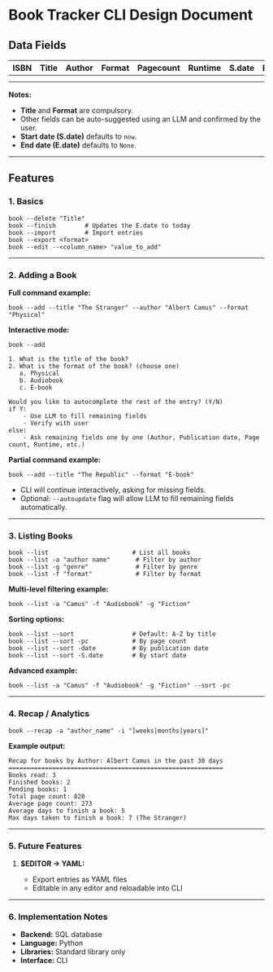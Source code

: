 # Book Tracker CLI Design Document

## Data Fields

| ISBN   | Title | Author | Format | Pagecount| Runtime | S.date | E.date |
| -------| ----- | ------ | ------ |--------- | ------- | ------ | ------ |
|        |       |        |        |          |         |        |        |
|        |       |        |        |          |         |        |        |

**Notes:**

* **Title** and **Format** are compulsory.
* Other fields can be auto-suggested using an LLM and confirmed by the user.
* **Start date (S.date)** defaults to `now`.
* **End date (E.date)** defaults to `None`.

---

## Features

### 1. Basics

```
book --delete "Title"
book --finish        # Updates the E.date to today
book --import        # Import entries
book --export <format>
book --edit --<column_name> "value_to_add"
```

---

### 2. Adding a Book

**Full command example:**

```
book --add --title "The Stranger" --author "Albert Camus" --format "Physical"
```

**Interactive mode:**

```
book --add

1. What is the title of the book?
2. What is the format of the book? (choose one)
   a. Physical
   b. Audiobook
   c. E-book

Would you like to autocomplete the rest of the entry? (Y/N)
if Y:
    - Use LLM to fill remaining fields
    - Verify with user
else:
    - Ask remaining fields one by one (Author, Publication date, Page count, Runtime, etc.)
```

**Partial command example:**

```
book --add --title "The Republic" --format "E-book"
```

* CLI will continue interactively, asking for missing fields.
* Optional: `--autoupdate` flag will allow LLM to fill remaining fields automatically.

---

### 3. Listing Books

```
book --list                       # List all books
book --list -a "author name"       # Filter by author
book --list -g "genre"             # Filter by genre
book --list -f "format"            # Filter by format
```

**Multi-level filtering example:**

```
book --list -a "Camus" -f "Audiobook" -g "Fiction"
```

**Sorting options:**

```
book --list --sort                # Default: A-Z by title
book --list --sort -pc            # By page count
book --list --sort -date          # By publication date
book --list --sort -S.date        # By start date
```

**Advanced example:**

```
book --list -a "Camus" -f "Audiobook" -g "Fiction" --sort -pc
```

---

### 4. Recap / Analytics

```
book --recap -a "author_name" -i "[weeks|months|years]"
```

**Example output:**

```
Recap for books by Author: Albert Camus in the past 30 days
===========================================================
Books read: 3
Finished books: 2
Pending books: 1
Total page count: 820
Average page count: 273
Average days to finish a book: 5
Max days taken to finish a book: 7 (The Stranger)
```

---

### 5. Future Features

1. **$EDITOR -> YAML:**

   * Export entries as YAML files
   * Editable in any editor and reloadable into CLI

---

### 6. Implementation Notes

* **Backend:** SQL database
* **Language:** Python
* **Libraries:** Standard library only
* **Interface:** CLI
